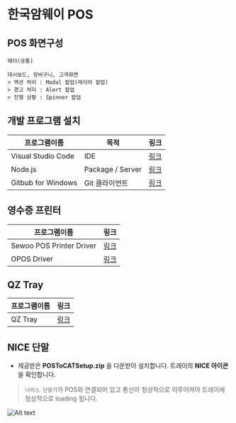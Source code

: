 한국암웨이 POS
===================

## POS 화면구성

```
헤더(공통)

대시보드, 장바구니, 고객화면 
> 액션 처리 : Modal 팝업(레이어 팝업)
> 경고 처리 : Alert 팝업
> 진행 상황 : Spinner 팝업
```

  

## 개발 프로그램 설치
|프로그램이름 |목적 |링크 |
|---------------------|--------------------------|-----------------------------|
|Visual Studio Code |IDE |[링크](https://code.visualstudio.com) |
|Node.js |Package / Server |[링크](https://nodejs.org/ko) |
|Gitbub for Windows |Git 클라이언트 |[링크](https://central.github.com/deployments/desktop/desktop/latest/win32)|

  

## 영수증 프린터
|프로그램이름 |링크 |
|---------------------------|-------------------------|
|Sewoo POS Printer Driver |[링크](http://www.miniprinter.com/file/download.do?SEQ=531) |
|OPOS Driver |[링크](http://www.miniprinter.com/file/download.do?SEQ=565) |
  

## QZ Tray
|프로그램이름 |링크 |
|---------------------------|-------------------------|
|QZ Tray |[링크](https://github.com/qzind/tray/releases/download/v2.0.5/qz-tray-2.0.5.exe) |
  

## NICE 단말
- 제공받은 **POSToCATSetup.zip** 을 다운받아 설치합니다.
트레이의 **NICE 아이콘**을 확인합니다.
> `나이스 단말기`가 POS와 연결되어 있고 통신이 정상적으로 이루어져야 트레이에 정상적으로 loading 됩니다.


![Alt text](http://www.amway.co.kr/lcl/ko/AmwayLocalizedImages/PresetImages/logo_amway_ko.png  "amway")